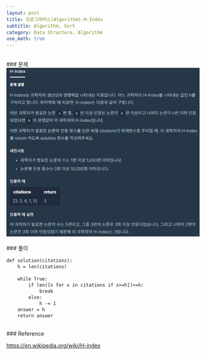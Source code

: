 ```yaml
---
layout: post
title: 프로그래머스(Algorithm)-H-Index
subtitle: Algorithm, Sort
category: Data Structure, Algorithm
use_math: true
---
```


<br>
### 문제

<center><img src = '/post_img/200314/image6.png' width="600"/></center>

<br>
### 풀이

```
def solution(citations):
    h = len(citations)

    while True:
        if len([x for x in citations if x>=h])>=h:
            break
        else:
            h -= 1
    answer = h
    return answer
```

<br>
### Reference

https://en.wikipedia.org/wiki/H-index
